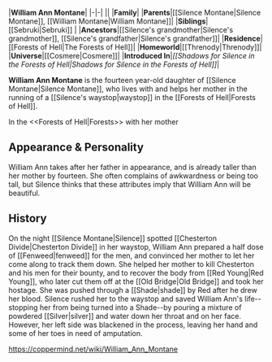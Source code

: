 |**William Ann Montane**|
|-|-|
||
|**Family**|
|**Parents**|[[Silence Montane\|Silence Montane]], [[William Montane\|William Montane]]|
|**Siblings**|[[Sebruki\|Sebruki]] |
|**Ancestors**|[[Silence's grandmother\|Silence's grandmother]], [[Silence's grandfather\|Silence's grandfather]]|
|**Residence**|[[Forests of Hell\|The Forests of Hell]]|
|**Homeworld**|[[Threnody\|Threnody]]|
|**Universe**|[[Cosmere\|Cosmere]]|
|**Introduced In**|*[[Shadows for Silence in the Forests of Hell\|Shadows for Silence in the Forests of Hell]]*|

**William Ann Montane** is the fourteen year-old daughter of [[Silence Montane\|Silence Montane]], who lives with and helps her mother in the running of a [[Silence's waystop\|waystop]] in the [[Forests of Hell\|Forests of Hell]].

  In the <<Forests of Hell\|Forests>> with her mother
## Appearance & Personality
William Ann takes after her father in appearance, and is already taller than her mother by fourteen. She often complains of awkwardness or being too tall, but Silence thinks that these attributes imply that William Ann will be beautiful.

## History
On the night [[Silence Montane\|Silence]] spotted [[Chesterton Divide\|Chesterton Divide]] in her waystop, William Ann prepared a half dose of [[Fenweed\|fenweed]] for the men, and convinced her mother to let her come along to track them down. She helped her mother to kill Chesterton and his men for their bounty, and to recover the body from [[Red Young\|Red Young]], who later cut them off at the [[Old Bridge\|Old Bridge]] and took her hostage. She was pushed through a [[Shade\|shade]] by Red after he drew her blood.
Silence rushed her to the waystop and saved William Ann's life--stopping her from being turned into a Shade--by pouring a mixture of powdered [[Silver\|silver]] and water down her throat and on her face. However, her left side was blackened in the process, leaving her hand and some of her toes in need of amputation.



https://coppermind.net/wiki/William_Ann_Montane